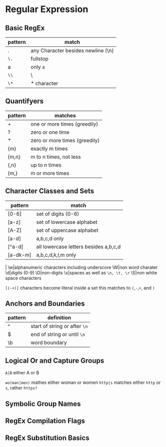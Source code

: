# Regular Expression

## Basic RegEx
pattern|match
---|---
.|any Character besides newline (\n)
`\.`| fullstop
a|only `a`
`\\`| \
`\*`|* character

## Quantifyers
pattern|matches
---|---
+| one or more times (greedily)
?| zero or one time
*| zero or more times (greedily)
{m}| exactly m times
{m,n}| m to n times, not less
{,n}| up to n times
{m,}| m or more times

## Character Classes and Sets
pattern|match
---|---
[0-6]|set of digits (0-6)
[a-z]|set of lowercase alphabet
[A-Z]|set of uppercase alphabet
[a-d]|a,b,c,d only
[^a-d]|all lowercase letters besides a,b,c,d
[a-dk-m]|a,b,c,d,k,l,m only
|
\w|alphanumeric characters including underscore
\W|non word charater
\d|digits (0-9)
\D|non-digits
\s|spaces as well as `\n, \t, \r`
\S|non white space characters

`[(-+)]` characters become literal inside a set this matches to `(`,`-`,`+`, and `)`
## Anchors and Boundaries
pattern|definition
---|---
^|start of string or after `\n`
$|end of string or until `\n`
\b|word boundary

## Logical Or and Capture Groups
`A|B` either A or B

`wo(man|men)` mathes either woman or women
`http|s` matches either `http` or `s`, rather `https?`

## Symbolic Group Names

## RegEx Compilation Flags


## RegEx Substitution Basics
